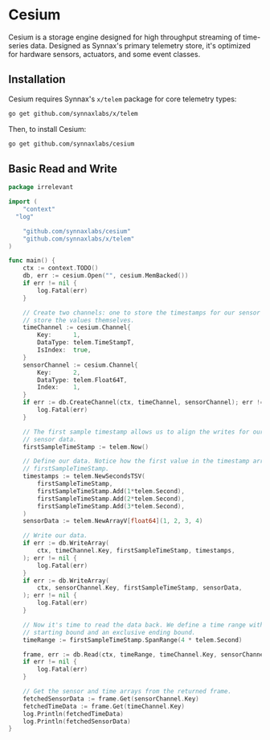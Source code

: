 # Cesium

Cesium is a storage engine designed for high throughput streaming of time-series data.
Designed as Synnax's primary telemetry store, it's optimized for hardware sensors,
actuators, and some event classes.

## Installation

Cesium requires Synnax's `x/telem` package for core telemetry types:

```bash
go get github.com/synnaxlabs/x/telem
```

Then, to install Cesium:

```bash
go get github.com/synnaxlabs/cesium
```

## Basic Read and Write

```go
package irrelevant

import (
	"context"
  "log"

	"github.com/synnaxlabs/cesium"
	"github.com/synnaxlabs/x/telem"
)

func main() {
	ctx := context.TODO()
	db, err := cesium.Open("", cesium.MemBacked())
	if err != nil {
		log.Fatal(err)
	}

	// Create two channels: one to store the timestamps for our sensor data and one to
	// store the values themselves.
	timeChannel := cesium.Channel{
		Key:      1,
		DataType: telem.TimeStampT,
		IsIndex:  true,
	}
	sensorChannel := cesium.Channel{
		Key:      2,
		DataType: telem.Float64T,
		Index:    1,
	}
	if err := db.CreateChannel(ctx, timeChannel, sensorChannel); err != nil {
		log.Fatal(err)
	}

	// The first sample timestamp allows us to align the writes for our time data and our
	// sensor data.
	firstSampleTimeStamp := telem.Now()

	// Define our data. Notice how the first value in the timestamp array is the
	// firstSampleTimeStamp.
	timestamps := telem.NewSecondsTSV(
		firstSampleTimeStamp,
		firstSampleTimeStamp.Add(1*telem.Second),
		firstSampleTimeStamp.Add(2*telem.Second),
		firstSampleTimeStamp.Add(3*telem.Second),
	)
	sensorData := telem.NewArrayV[float64](1, 2, 3, 4)

	// Write our data.
	if err := db.WriteArray(
		ctx, timeChannel.Key, firstSampleTimeStamp, timestamps,
	); err != nil {
		log.Fatal(err)
	}
	if err := db.WriteArray(
		ctx, sensorChannel.Key, firstSampleTimeStamp, sensorData,
	); err != nil {
		log.Fatal(err)
	}

	// Now it's time to read the data back. We define a time range with an inclusive
	// starting bound and an exclusive ending bound.
	timeRange := firstSampleTimeStamp.SpanRange(4 * telem.Second)

	frame, err := db.Read(ctx, timeRange, timeChannel.Key, sensorChannel.Key)
	if err != nil {
		log.Fatal(err)
	}

	// Get the sensor and time arrays from the returned frame.
	fetchedSensorData := frame.Get(sensorChannel.Key)
	fetchedTimeData := frame.Get(timeChannel.Key)
	log.Println(fetchedTimeData)
	log.Println(fetchedSensorData)
}
```
